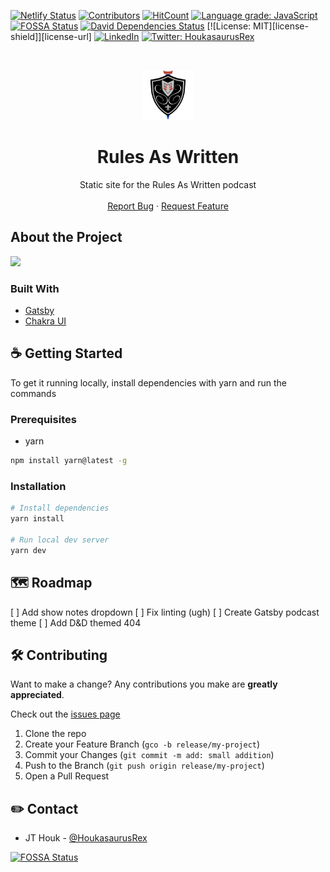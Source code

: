 [![Netlify Status][netlify-shield]][netlify-url]
[![Contributors][contributors-shield]][contributors-url]
[![HitCount][hitcount-shield]][hitcount-url]
[![Language grade: JavaScript][lgtm-shield]][lgtm-url]
[![FOSSA Status][fossa-shield]][fossa-url]
[![David Dependencies Status][dependencies-shield]][dependencies-url]
[![License: MIT][license-shield]][license-url]
[![LinkedIn][linkedin-shield]][linkedin-url]
[![Twitter: HoukasaurusRex][twitter-shield]][twitter-url]

<br />
<p align="center">
  <a href="https://rulesaswritten.com">
    <img src="src/images/icon.png" alt="Logo" width="80" height="80">
  </a>

  <h1 align="center">Rules As Written</h3>

  <p align="center">
    Static site for the Rules As Written podcast
    <br />
    <br />
    <a href="https://github.com/HoukasaurusRex/rules-as-written-podcast/issues">Report Bug</a>
    ·
    <a href="https://github.com/HoukasaurusRex/rules-as-written-podcast/issues">Request Feature</a>
  </p>
</p>

## About the Project

[![][product-screenshot]][product-url]

### Built With

* [Gatsby](https://gatsbyjs.com/)
* [Chakra UI](https://chakra-ui.com/)

## ☕️ Getting Started

To get it running locally, install dependencies with yarn and run the commands

### Prerequisites

* yarn

```sh
npm install yarn@latest -g
```

### Installation

```sh
# Install dependencies
yarn install

# Run local dev server
yarn dev
```

## 🗺 Roadmap

[ ] Add show notes dropdown
[ ] Fix linting (ugh)
[ ] Create Gatsby podcast theme
[ ] Add D&D themed 404

## 🛠 Contributing

Want to make a change? Any contributions you make are **greatly appreciated**.

Check out the [issues page][issues-url]

1. Clone the repo
2. Create your Feature Branch (`gco -b release/my-project`)
3. Commit your Changes (`git commit -m add: small addition`)
4. Push to the Branch (`git push origin release/my-project`)
5. Open a Pull Request

## ✏️ Contact

* JT Houk - [@HoukasaurusRex](https://twitter.com/HoukasaurusRex)

[![FOSSA Status][fossa-scan]][fossa-url]

[logo]: src/images/icon.png
[url]: https://rulesaswrittenshow.com
[github-url]: https://github.com/HoukasaurusRex
[netlify-shield]: https://api.netlify.com/api/v1/badges/bbdf7d4d-7242-4e9f-a4fe-9e1fd523fa3e/deploy-status
[netlify-url]: https://app.netlify.com/sites/rules-as-written/deploys
[contributors-shield]: https://img.shields.io/github/contributors/HoukasaurusRex/rules-as-written-podcast.svg\?style\=flat-square
[contributors-url]: https://github.com/HoukasaurusRex/rules-as-written-podcast/graphs/contributors
[hitcount-shield]: https://hits.dwyl.com/HoukasaurusRex/jthoukspace.svg
[hitcount-url]: https://hits.dwyl.com/HoukasaurusRex/jthoukspace
[dependencies-shield]: https://david-dm.org/HoukasaurusRex/rules-as-written-podcast.svg
[dependencies-url]: https://david-dm.org/HoukasaurusRex/rules-as-written-podcast
[linkedin-shield]: https://img.shields.io/badge/-LinkedIn-black.svg\?style\=flat-square\&logo\=linkedin\&colorB\=555
[linkedin-url]: https://www.linkedin.com/in/jt-houk/
[product-screenshot]: https://source.unsplash.com/600x300/\?nature,water
[product-url]: https://rulesaswrittenshow.com
[lgtm-shield]: https://img.shields.io/lgtm/grade/javascript/g/HoukasaurusRex/rules-as-written-podcast.svg\?logo\=lgtm\&logoWidth\=18\&style\=flat-square
[lgtm-url]: https://lgtm.com/projects/g/HoukasaurusRex/rules-as-written-podcast/context:javascript
[fossa-shield]: https://app.fossa.com/api/projects/git%2Bgithub.com%2FHoukasaurusRex%2Frules-as-written-podcast.svg\?type\=shield\&style\=flat-square
[fossa-url]: https://app.fossa.com/projects/git%2Bgithub.com%2FHoukasaurusRex%2Frules-as-written-podcast\?ref\=badge_shield
[fossa-scan]: https://app.fossa.com/api/projects/git%2Bgithub.com%2FHoukasaurusRex%2Frules-as-written-podcast.svg\?type\=large
[twitter-shield]: https://img.shields.io/twitter/follow/HoukasaurusRex.svg\?style\=social
[twitter-url]: https://twitter.com/HoukasaurusRex
[issues-url]: https://github.com/HoukasaurusRex/rules-as-written-podcast/issues

